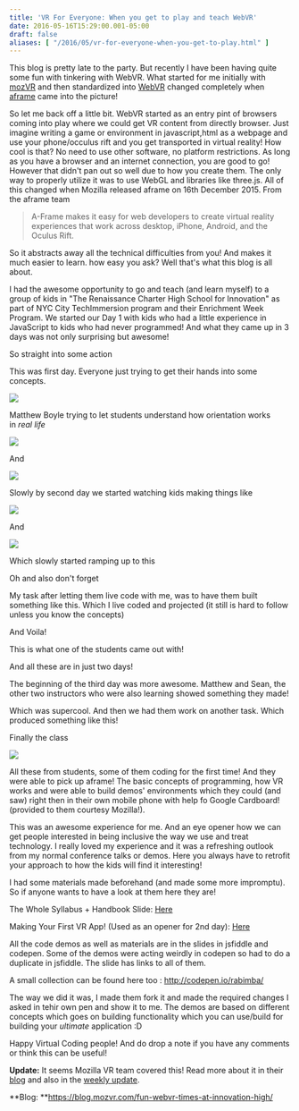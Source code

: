 ```yaml
---
title: 'VR For Everyone: When you get to play and teach WebVR'
date: 2016-05-16T15:29:00.001-05:00
draft: false
aliases: [ "/2016/05/vr-for-everyone-when-you-get-to-play.html" ]
---
```


This blog is pretty late to the party. But recently I have been having quite some fun with tinkering with WebVR. What started for me initially with [mozVR](http://mozvr.com/) and then standardized into [WebVR](https://mozvr.com/webvr-spec/) changed completely when [aframe](https://aframe.io/) came into the picture!  

  

So let me back off a little bit. WebVR started as an entry pint of browsers coming into play where we could get VR content from directly browser. Just imagine writing a game or environment in javascript,html as a webpage and use your phone/occulus rift and you get transported in virtual reality! How cool is that? No need to use other software, no platform restrictions. As long as you have a browser and an internet connection, you are good to go! However that didn't pan out so well due to how you create them. The only way to properly utilize it was to use WebGL and libraries like three.js. All of this changed when Mozilla released aframe on 16th December 2015. From the aframe team 

  

> A-Frame makes it easy for web developers to create virtual reality experiences that work across desktop, iPhone, Android, and the Oculus Rift.

  

So it abstracts away all the technical difficulties from you! And makes it much easier to learn. how easy you ask? Well that's what this blog is all about.

I had the awesome opportunity to go and teach (and learn myself) to a group of kids in "The Renaissance Charter High School for Innovation" as part of NYC City TechImmersion program and their Enrichment Week Program. We started our Day 1 with kids who had a little experience in JavaScript to kids who had never programmed! And what they came up in 3 days was not only surprising but awesome!

  

So straight into some action

  

This was first day. Everyone just trying to get their hands into some concepts.  
  

![](https://1.bp.blogspot.com/-w0YWdMp3cZA/Vzpw_GnkieI/AAAAAAABDyw/FabfVW9xMR8vLsFU4CvKWQSGoWO0nZcJQCK4B/s640/IMG_20160314_135219.jpg)

Matthew Boyle trying to let students understand how orientation works in _real life_ 

  

  

![](https://2.bp.blogspot.com/-tlu4Qf8SzLo/VzpxR812pzI/AAAAAAABDy4/J3ELdINMbnAELCcai93pNTpbAVkV3NxtwCK4B/s640/PANO_20160314_123750.jpg)

  

And

  

![](https://2.bp.blogspot.com/-BwqfSC075Vw/Vzpxadwgl0I/AAAAAAABDzA/MsOuXXDvyAQiEEpFlpvQlEc_1yWk8CeLQCK4B/s640/IMG_20160314_123708.jpg)

  

Slowly by second day we started watching kids making things like

  

![](https://3.bp.blogspot.com/-Zq3VkzXyS5U/VzpxjFi69nI/AAAAAAABDzM/EO1WWOchpV0NJmthlcuPeXE56eN6DltegCK4B/s640/IMG_20160315_111705.jpg)

  

And

  

![](https://2.bp.blogspot.com/-nCS7aQmLBR0/VzpxwmD7BhI/AAAAAAABDzU/jPMYAYVUYNIT41wCcTfyCiG-oXQ-T9fNACK4B/s640/IMG_20160315_112900.jpg)

  

Which slowly started ramping up to this

  

  

  

  

Oh and also don't forget

  

  

  

My task after letting them live code with me, was to have them built something like this. Which I live coded and projected (it still is hard to follow unless you know the concepts)

  

  

  

And Voila!

This is what one of the students came out with!

  

  

  

  

And all these are in just two days!

The beginning of the third day was more awesome. Matthew and Sean, the other two instructors who were also learning showed something they made!

  

  

  

  

Which was supercool. And then we had them work on another task. Which produced something like this!

  

  

  

  

Finally the class

  

![](https://1.bp.blogspot.com/-KleOv-YGbI8/Vzpx7YKb3DI/AAAAAAABDzk/wFTFmTzrvH8yq-dNAvy1b6n47vOYySG2gCK4B/s640/IMG_20160316_140924.vr.jpg)

  

All these from students, some of them coding for the first time! And they were able to pick up aframe! The basic concepts of programming, how VR works and were able to build demos' environments which they could (and saw) right then in their own mobile phone with help fo Google Cardboard! (provided to them courtesy Mozilla!).

  

This was an awesome experience for me. And an eye opener how we can get people interested in being inclusive the way we use and treat technology. I really loved my experience and it was a refreshing outlook from my normal conference talks or demos. Here you always have to retrofit your approach to how the kids will find it interesting!

  

I had some materials made beforehand (and made some more impromptu). So if anyone wants to have a look at them here they are!

  

The Whole Syllabus + Handbook Slide: [Here](https://goo.gl/rmPVMu)

Making Your First VR App! (Used as an opener for 2nd day): [Here](https://goo.gl/A0CWOh)

  

All the code demos as well as materials are in the slides in jsfiddle and codepen. Some of the demos were acting weirdly in codepen so had to do a duplicate in jsfiddle. The slide has links to all of them.

  

A small collection can be found here too : http://codepen.io/rabimba/

  

The way we did it was, I made them fork it and made the required changes I asked in tehir own pen and show it to me. The demos are based on different concepts which goes on building functionality which you can use/build for building your _ultimate_ application :D

  

Happy Virtual Coding people! And do drop a note if you have any comments or think this can be useful!  
  
**Update:** It seems Mozilla VR team covered this! Read more about it in their [blog](https://blog.mozvr.com/fun-webvr-times-at-innovation-high/) and also in the [weekly update](https://aframe.io/blog/awoa-15).  
  
**Blog: **https://blog.mozvr.com/fun-webvr-times-at-innovation-high/